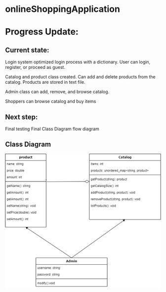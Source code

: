 # onlineShoppingApplication

# Progress Update:

## Current state:
Login system optimized login process with a dictionary. 
User can login, register, or proceed as guest.

Catalog and product class created. Can add and delete products from the catalog. 
Products are stored in text file. 

Admin class can add, remove, and browse catalog.

Shoppers can browse catalog and buy items 

## Next step: 
Final testing
Final Class Diagram
flow diagram

## Class Diagram
![Class Diagram](https://github.com/RayRuizheLi/onlineShoppingApplication/blob/main/images/onlineShoppingApplication%20(1).png)

